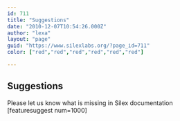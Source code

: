```yaml
---
id: 711
title: "Suggestions"
date: "2010-12-07T10:54:26.000Z"
author: "lexa"
layout: "page"
guid: "https://www.silexlabs.org/?page_id=711"
color: ["red","red","red","red","red","red"]

---
```

## Suggestions

Please let us know what is missing in Silex documentation  
[featuresuggest num=1000]
























